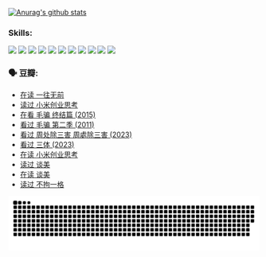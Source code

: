 
[![Anurag's github stats](https://github-readme-stats.vercel.app/api?username=w940853815)](https://github.com/anuraghazra/github-readme-stats)

### Skills:

<code><img height="32" src="https://cdn.jsdelivr.net/npm/simple-icons@v5/icons/python.svg"></code>
<code><img height="32" src="https://cdn.jsdelivr.net/npm/simple-icons@v5/icons/javascript.svg"></code>
<code><img height="32" src="https://cdn.jsdelivr.net/npm/simple-icons@v5/icons/django.svg"></code>
<code><img height="32" src="https://cdn.jsdelivr.net/npm/simple-icons@v5/icons/flask.svg"></code>
<code><img height="32" src="https://cdn.jsdelivr.net/npm/simple-icons@v5/icons/vuetify.svg"></code>
<code><img height="32" src="https://cdn.jsdelivr.net/npm/simple-icons@v5/icons/git.svg"></code>
<code><img height="32" src="https://cdn.jsdelivr.net/npm/simple-icons@v5/icons/docker.svg"></code>
<code><img height="32" src="https://cdn.jsdelivr.net/npm/simple-icons@v5/icons/postgresql.svg"></code>
<code><img height="32" src="https://cdn.jsdelivr.net/npm/simple-icons@v5/icons/elasticsearch.svg"></code>
<code><img height="32" src="https://cdn.jsdelivr.net/npm/simple-icons@v5/icons/macos.svg"></code>
<code><img height="32" src="https://cdn.jsdelivr.net/npm/simple-icons@v5/icons/linux.svg"></code>

### 🗣 豆瓣:

<!-- DOUBAN-ACTIVITIES:START -->
- [在读 一往无前](https://www.douban.com/people/136069238/status/4590507310/?_i=14616594)
- [读过 小米创业思考](https://www.douban.com/people/136069238/status/4590506983/?_i=14616594)
- [在看 毛骗 终结篇‎ (2015)](https://www.douban.com/people/136069238/status/4581971924/?_i=14616594)
- [看过 毛骗 第二季‎ (2011)](https://www.douban.com/people/136069238/status/4581971810/?_i=14616594)
- [看过 周处除三害 周處除三害‎ (2023)](https://www.douban.com/people/136069238/status/4575646701/?_i=14616594)
- [看过 三体‎ (2023)](https://www.douban.com/people/136069238/status/4574263039/?_i=14616594)
- [在读 小米创业思考](https://www.douban.com/people/136069238/status/4572047905/?_i=14616594)
- [读过 谈美](https://www.douban.com/people/136069238/status/4572047629/?_i=14616594)
- [在读 谈美](https://www.douban.com/people/136069238/status/4560861771/?_i=14616594)
- [读过 不拘一格](https://www.douban.com/people/136069238/status/4560861445/?_i=14616594)
<!-- DOUBAN-ACTIVITIES:END -->


![Snake animation](https://raw.githubusercontent.com/w940853815/w940853815/output/github-contribution-grid-snake.svg)

<!--
**w940853815/w940853815** is a ✨ _special_ ✨ repository because its `README.md` (this file) appears on your GitHub profile.

Here are some ideas to get you started:

- 🔭 I’m currently working on ...
- 🌱 I’m currently learning ...
- 👯 I’m looking to collaborate on ...
- 🤔 I’m looking for help with ...
- 💬 Ask me about ...
- 📫 How to reach me: ...
- 😄 Pronouns: ...
- ⚡ Fun fact: ...
-->
